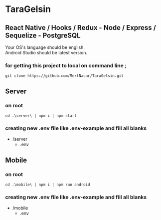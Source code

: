 # TaraGelsin
## React Native / Hooks / Redux - Node / Express / Sequelize - PostgreSQL

Your OS's language should be english.<br/>
Android Studio should be latest version.

### for getting this project to local on command line ;
```
git clone https://github.com/MertNacar/TaraGelsin.git
```

## Server
### on root
```
cd .\server\ | npm i | npm start 
```

### creating new .env file like .env-example and fill all blanks
* /server
  * .env
  

## Mobile

### on root
```
cd .\mobile\ | npm i | npm run android
```

### creating new .env file like .env-example and fill all blanks

* /mobile
  * .env
